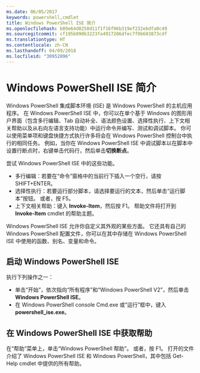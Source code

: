 ```yaml
---
ms.date: 06/05/2017
keywords: powershell,cmdlet
title: Windows PowerShell ISE 简介
ms.openlocfilehash: b09e64d0258d11f1f16f96b319ef232ebdfa0c49
ms.sourcegitcommit: cf195b090b3223fa4917206dfec7f0b603873cdf
ms.translationtype: HT
ms.contentlocale: zh-CN
ms.lasthandoff: 04/09/2018
ms.locfileid: "30952896"
---
```

# <a name="introducing-the-windows-powershell-ise"></a>Windows PowerShell ISE 简介

Windows PowerShell 集成脚本环境 (ISE) 是 Windows PowerShell 的主机应用程序。 在 Windows PowerShell ISE 中，你可以在单个基于 Windows 的图形用户界面（包含多行编辑、Tab 自动补全、语法颜色设置、选择性执行、上下文相关帮助以及从右向左语言支持功能）中运行命令并编写、测试和调试脚本。 你可以使用菜单项和键盘快捷方式执行许多将会在 Windows PowerShell 控制台中执行的相同任务。 例如，当你在 Windows PowerShell ISE 中调试脚本以在脚本中设置行断点时，右键单击代码行，然后单击**切换断点**。

尝试 Windows PowerShell ISE 中的这些功能。

- 多行编辑：若要在“命令”窗格中的当前行下插入一个空行，请按 SHIFT+ENTER。
- 选择性执行：若要运行部分脚本，请选择要运行的文本，然后单击“运行脚本”按钮。 或者，按 F5。
- 上下文相关帮助：键入 **Invoke-Item**，然后按 F1。 帮助文件将打开到 **Invoke-Item** cmdlet 的帮助主题。

Windows PowerShell ISE 允许你自定义其外观的某些方面。 它还具有自己的 Windows PowerShell 配置文件，你可以在其中存储在 Windows PowerShell ISE 中使用的函数、别名、变量和命令。

## <a name="to-start-the-windows-powershell-ise"></a>启动 Windows PowerShell ISE

执行下列操作之一：

- 单击“开始”，依次指向“所有程序”和“Windows PowerShell V2”，然后单击 **Windows PowerShell ISE**。
- 在 Windows PowerShell console Cmd.exe 或“运行”框中，键入 **powershell_ise.exe**。

## <a name="to-get-help-in-the-windows-powershell-ise"></a>在 Windows PowerShell ISE 中获取帮助

在“帮助”菜单上，单击“Windows PowerShell 帮助”。 或者，按 F1。 打开的文件介绍了 Windows PowerShell ISE 和 Windows PowerShell，其中包括 Get-Help cmdlet 中提供的所有帮助。